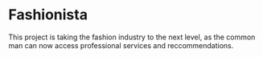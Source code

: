 # Fashionista
This project is taking the fashion industry to the next level, as the common man can now access professional services and reccommendations.
